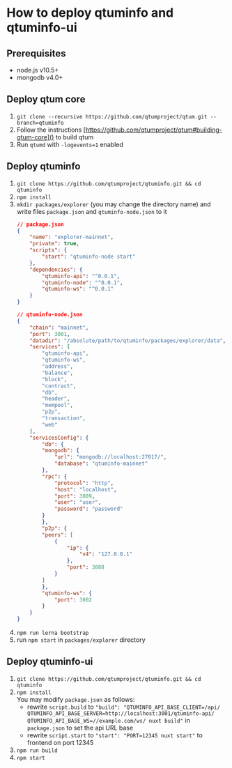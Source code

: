 # How to deploy qtuminfo and qtuminfo-ui

## Prerequisites
* node.js v10.5+
* mongodb v4.0+

## Deploy qtum core
1. `git clone --recursive https://github.com/qtumproject/qtum.git --branch=qtuminfo`
2. Follow the instructions [https://github.com/qtumproject/qtum#building-qtum-core]() to build qtum
3. Run `qtumd` with `-logevents=1` enabled

## Deploy qtuminfo
1. `git clone https://github.com/qtumproject/qtuminfo.git && cd qtuminfo`
2. `npm install`
3. `mkdir packages/explorer` (you may change the directory name) and write files `package.json` and `qtuminfo-node.json` to it
    ```json
    // package.json
    {
        "name": "explorer-mainnet",
        "private": true,
        "scripts": {
            "start": "qtuminfo-node start"
        },
        "dependencies": {
            "qtuminfo-api": "^0.0.1",
            "qtuminfo-node": "^0.0.1",
            "qtuminfo-ws": "^0.0.1"
        }
    }
    ```
    ```json
    // qtuminfo-node.json
    {
        "chain": "mainnet",
        "port": 3001,
        "datadir": "/absolute/path/to/qtuminfo/packages/explorer/data",
        "services": [
            "qtuminfo-api",
            "qtuminfo-ws",
            "address",
            "balance",
            "block",
            "contract",
            "db",
            "header",
            "mempool",
            "p2p",
            "transaction",
            "web"
        ],
        "servicesConfig": {
            "db": {
            "mongodb": {
                "url": "mongodb://localhost:27017/",
                "database": "qtuminfo-mainnet"
            },
            "rpc": {
                "protocol": "http",
                "host": "localhost",
                "port": 3889,
                "user": "user",
                "password": "password"
            }
            },
            "p2p": {
            "peers": [
                {
                    "ip": {
                        "v4": "127.0.0.1"
                    },
                    "port": 3888
                }
            ]
            },
            "qtuminfo-ws": {
                "port": 3002
            }
        }
    }
    ```
4. `npm run lerna bootstrap`
5. run `npm start` in `packages/explorer` directory

## Deploy qtuminfo-ui
1. `git clone https://github.com/qtumproject/qtuminfo.git && cd qtuminfo`
2. `npm install` \
    You may modify `package.json` as follows:
    * rewrite `script.build` to `"build": "QTUMINFO_API_BASE_CLIENT=/api/ QTUMINFO_API_BASE_SERVER=http://localhost:3001/qtuminfo-api/ QTUMINFO_API_BASE_WS=//example.com/ws/ nuxt build"` in `package.json` to set the api URL base
    * rewrite `script.start` to `"start": "PORT=12345 nuxt start"` to frontend on port 12345
3. `npm run build`
4. `npm start`
